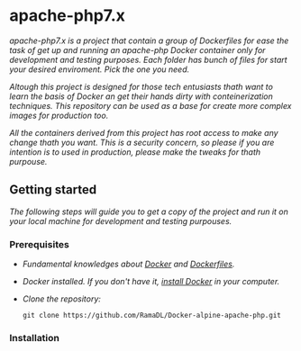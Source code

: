 # apache-php7.x
  
  _apache-php7.x is a project that contain a group of Dockerfiles for ease the task of get up and running an apache-php Docker container only for development and testing purposes. Each folder has bunch of files for start your desired enviroment. Pick the one you need._  
  
  _Altough this project is designed for those tech entusiasts thath want to learn the basis of Docker an get their hands dirty with conteinerization techniques. This repository can be used as a base for create more complex images for production too._
  
  _All the containers derived from this project has root access to make any change thath you want. This is a security concern, so please if you are intention is to used in production, please make the tweaks for thath purpouse._
  
  
## Getting started
  
_The following steps will guide you to get a copy of the project and run it on your local machine for development and testing purpouses._
  
  
### Prerequisites
  
* _Fundamental knowledges about [Docker](https://docs.docker.com/get-started/) and [Dockerfiles](https://docs.docker.com/get-started/part2/)._
    
* _Docker installed. If you don't have it, [install Docker](https://docs.docker.com/install/) in your computer._
    
* _Clone the repository:_  
  
      git clone https://github.com/RamaDL/Docker-alpine-apache-php.git
  
  
### Installation
  

